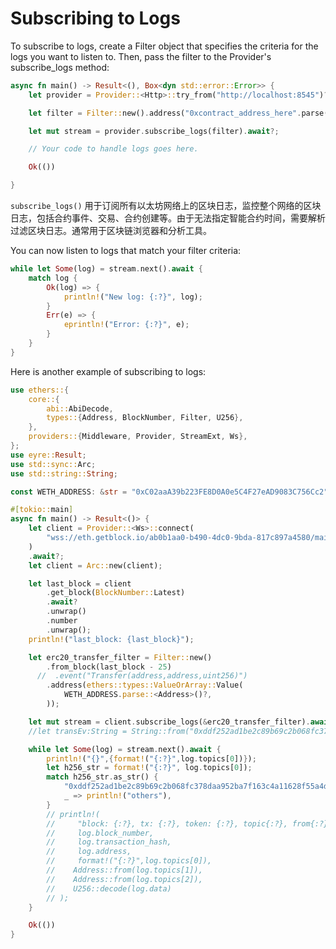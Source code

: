 # Subscribing to Logs

To subscribe to logs, create a Filter object that specifies the criteria for the logs you want to listen to. Then, pass the filter to the Provider's subscribe_logs method:

```rust
async fn main() -> Result<(), Box<dyn std::error::Error>> {
    let provider = Provider::<Http>::try_from("http://localhost:8545")?;

    let filter = Filter::new().address("0xcontract_address_here".parse()?);

    let mut stream = provider.subscribe_logs(filter).await?;

    // Your code to handle logs goes here.

    Ok(())

}
```

`subscribe_logs()` 用于订阅所有以太坊网络上的区块日志，监控整个网络的区块日志，包括合约事件、交易、合约创建等。由于无法指定智能合约时间，需要解析过滤区块日志。通常用于区块链浏览器和分析工具。


You can now listen to logs that match your filter criteria:

```rust
while let Some(log) = stream.next().await {
    match log {
        Ok(log) => {
            println!("New log: {:?}", log);
        }
        Err(e) => {
            eprintln!("Error: {:?}", e);
        }
    }
}
```

Here is another example of subscribing to logs:

```rust
use ethers::{
    core::{
        abi::AbiDecode,
        types::{Address, BlockNumber, Filter, U256},
    },
    providers::{Middleware, Provider, StreamExt, Ws},
};
use eyre::Result;
use std::sync::Arc;
use std::string::String;

const WETH_ADDRESS: &str = "0xC02aaA39b223FE8D0A0e5C4F27eAD9083C756Cc2";

#[tokio::main]
async fn main() -> Result<()> {
    let client = Provider::<Ws>::connect(
        "wss://eth.getblock.io/ab0b1aa0-b490-4dc0-9bda-817c897a4580/mainnet",
    )
    .await?;
    let client = Arc::new(client);

    let last_block = client
        .get_block(BlockNumber::Latest)
        .await?
        .unwrap()
        .number
        .unwrap();
    println!("last_block: {last_block}");

    let erc20_transfer_filter = Filter::new()
        .from_block(last_block - 25)
      //  .event("Transfer(address,address,uint256)")
        .address(ethers::types::ValueOrArray::Value(
            WETH_ADDRESS.parse::<Address>()?,
        ));

    let mut stream = client.subscribe_logs(&erc20_transfer_filter).await?.take(50);
    //let transEv:String = String::from("0xddf252ad1be2c89b69c2b068fc378daa952ba7f163c4a11628f55a4df523b3ef");

    while let Some(log) = stream.next().await {
        println!("{}",{format!("{:?}",log.topics[0])});
        let h256_str = format!("{:?}", log.topics[0]);
        match h256_str.as_str() {
            "0xddf252ad1be2c89b69c2b068fc378daa952ba7f163c4a11628f55a4df523b3ef" => println!("Transfer"),
            _ => println!("others"),
        }
        // println!(
        //     "block: {:?}, tx: {:?}, token: {:?}, topic{:?}, from{:?},to{:?},value{:?}",
        //     log.block_number,
        //     log.transaction_hash,
        //     log.address,
        //     format!("{:?}",log.topics[0]),
        //    Address::from(log.topics[1]),
        //    Address::from(log.topics[2]),
        //    U256::decode(log.data)
        // );
    }

    Ok(())
}
```
